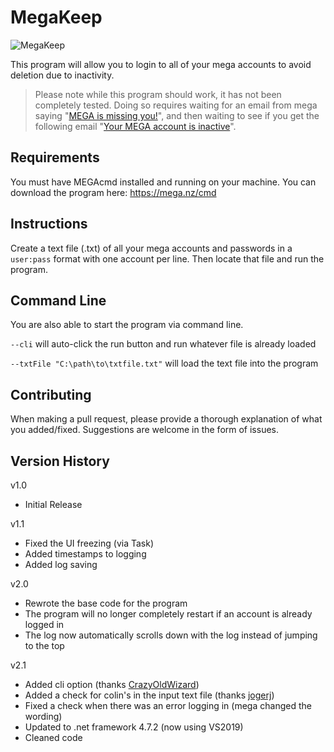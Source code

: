 MegaKeep
========

![MegaKeep](https://i.imgur.com/43lLYFx.png)

This program will allow you to login to all of your mega accounts to avoid deletion due to inactivity.

> Please note while this program should work, it has not been completely tested. Doing so requires waiting for an email from mega saying "[MEGA is missing you!](https://i.imgur.com/OIY3RQq.png)", and then waiting to see if you get the following email "[Your MEGA account is inactive](https://i.imgur.com/quT4Rmk.png)".

## Requirements

You must have MEGAcmd installed and running on your machine. You can download the program here: https://mega.nz/cmd

## Instructions

Create a text file (.txt) of all your mega accounts and passwords in a `user:pass` format with one account per line. Then locate that file and run the program.

## Command Line

You are also able to start the program via command line.

`--cli` will auto-click the run button and run whatever file is already loaded

`--txtFile "C:\path\to\txtfile.txt"` will load the text file into the program

## Contributing

When making a pull request, please provide a thorough explanation of what you added/fixed. Suggestions are welcome in the form of issues.

## Version History

v1.0

- Initial Release

v1.1

- Fixed the UI freezing (via Task)
- Added timestamps to logging
- Added log saving

v2.0

- Rewrote the base code for the program
- The program will no longer completely restart if an account is already logged in
- The log now automatically scrolls down with the log instead of jumping to the top

v2.1

- Added cli option (thanks [CrazyOldWizard](https://github.com/CrazyOldWizard))
- Added a check for colin's in the input text file (thanks [jogerj](https://github.com/jogerj))
- Fixed a check when there was an error logging in (mega changed the wording)
- Updated to .net framework 4.7.2 (now using VS2019)
- Cleaned code